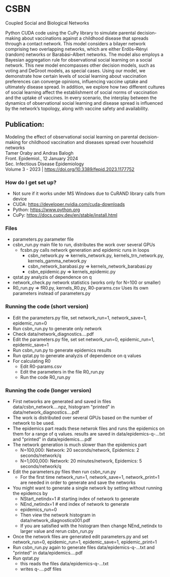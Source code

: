 # CSBN
 Coupled Social and Biological Networks

Python CUDA code using the CuPy library to simulate parental decision-making about vaccinations against a childhood disease that spreads through a contact network. This model considers a bilayer network comprising two overlapping networks, which are either Erdős–Rényi (random) networks or Barabási–Albert networks. The model also employs a Bayesian aggregation rule for observational social learning on a social network. This new model encompasses other decision models, such as voting and DeGroot models, as special cases. Using our model, we demonstrate how certain levels of social learning about vaccination preferences can converge opinions, influencing vaccine uptake and ultimately disease spread. In addition, we explore how two different cultures of social learning affect the establishment of social norms of vaccination and the uptake of vaccines. In every scenario, the interplay between the dynamics of observational social learning and disease spread is influenced by the network’s topology, along with vaccine safety and availability.

## Publication:
Modeling the effect of observational social learning on parental decision-making for childhood vaccination and diseases spread over household networks  
Tamer Oraby and Andras Balogh  
Front. Epidemiol., 12 January 2024  
Sec. Infectious Disease Epidemiology  
Volume 3 - 2023 | https://doi.org/10.3389/fepid.2023.1177752  

### How do I get set up? 
* Not sure if it works under MS Windows due to CuRAND library calls from device
* CUDA: https://developer.nvidia.com/cuda-downloads
* Python: https://www.python.org
* CuPy: https://docs.cupy.dev/en/stable/install.html 

### Files ###
* parameters.py parameter file
* csbn_run.py main file to run, distributes the work over several GPUs
  * fcsbn.py  calls network generation and epidemic runs in loops  
    * csbn_network.py => kernels_network.py, kernels_trn_network.py, kernels_gamma_network.py
    * csbn_network_barabasi.py => kernels_network_barabasi.py
    * csbn_epidemic.py => kernels_epidemic.py
* qstat.py  analyzis of dependence on q 
* network_check.py   network statistics (works only for N=100 or smaller)
* R0_run.py => fR0.py, kernels_R0.py, R0-params.csv Uses its own parameters instead of parameters.py
### Running the code (short version)
* Edit the parameters.py file, set network_run=1, network_save=1, epidemic_run=0 
* Run csbn_run.py to generate only network
* Check  data/network_diagnostics....pdf
* Edit the parameters.py file, set set network_run=0, epidemic_run=1, epidemic_save=1 
* Run csbn_run.py to generate epidemics results
* Run qstat.py to generate analyzis of dependence on q values
* For calculating R0
  * Edit R0-params.csv
  * Edit the parameters in the file R0_run.py
  * Run the code R0_run.py

### Running the code (longer version)
* First networks are generated and saved in files data/csbn_network....npz, histogram "printed" in data/network_diagnostics....pdf 
* The work is distributed over several GPUs based on the number of network to be used.
* The epidemics part reads these netwrok files and runs the epidemics on them for a range of q values. results are saved in data/epidemics-q-...txt and "printed" in data/epidemics....pdf
* The network generation is much slower than the epidemics part
  * N=100,000: Network: 20 seconds/network, Epidemics: 2 seconds/network/q
  * N=1,000,000: Network: 20 minutes/network, Epidemics: 5 seconds/network/q
* Edit the parameters.py files then run csbn_run.py
  * For the first time network_run=1, network_save=1, network_print=1 are needed in order to generate and save the networks
* You might want to generate a single network by setting without running the epidemcs by
  * NStart_netindx=1 # starting index of network to generate
  * NEnd_netindx=1   # end index of network to generate
  * epidemics_run=0
  * Then view the network histogram in data/network_diagnostics001.pdf
  * If you are satisfied with the histogram then change  NEnd_netindx to larger value and rerun csbn_run.py
* Once the network files are generated edit parameters.py and set network_run=0, epidemic_run=1, epidemic_save=1, epidemic_print=1
* Run csbn_run.py again to generate files  data/epidemics-q-...txt and "printed" in data/epidemics....pdf
* Run qstat.py 
  * this reads the files  data/epidemics-q-...txt
  * writes q-....pdf files 
  

